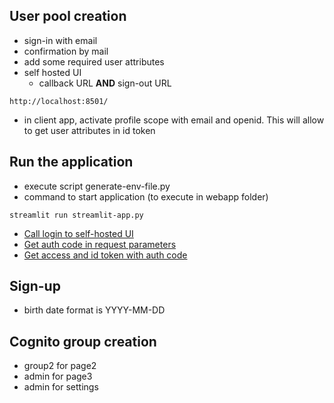## User pool creation

* sign-in with email
* confirmation by mail
* add some required user attributes
* self hosted UI
  * callback URL **AND** sign-out URL

```
http://localhost:8501/
```
* in client app, activate profile scope with email and openid. This will allow to get user attributes in id token


## Run the application

* execute script generate-env-file.py
* command to start application (to execute in webapp folder)

```
streamlit run streamlit-app.py
```

* [Call login to self-hosted UI](https://github.com/mcharouk/aws/blob/main/DevelopingOnAWS/Module_12/Cognito-UserPool/webapp/components/authenticate.py?plain=1#L210)
* [Get auth code in request parameters](https://github.com/mcharouk/aws/blob/main/DevelopingOnAWS/Module_12/Cognito-UserPool/webapp/components/authenticate.py?plain=1#L40)
* [Get access and id token with auth code](https://github.com/mcharouk/aws/blob/main/DevelopingOnAWS/Module_12/Cognito-UserPool/webapp/components/authenticate.py?plain=1#L74)



## Sign-up

* birth date format is YYYY-MM-DD

## Cognito group creation

* group2 for page2
* admin for page3
* admin for settings